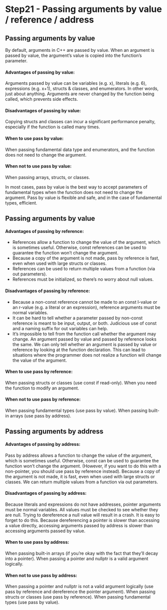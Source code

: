 # Step21 - Passing arguments by value / reference / address

## Passing arguments by value 
By default, arguments in C++ are passed by value. When an argument is passed by value, the argument’s value is copied into the function’s parameter.

#### Advantages of passing by value:
Arguments passed by value can be variables (e.g. x), literals (e.g. 6), expressions (e.g. x+1), structs & classes, and enumerators. In other words, just about anything.
Arguments are never changed by the function being called, which prevents side effects.

#### Disadvantages of passing by value:
Copying structs and classes can incur a significant performance penalty, especially if the function is called many times.

#### When to use pass by value:
When passing fundamental data type and enumerators, and the function does not need to change the argument.

#### When not to use pass by value:
When passing arrays, structs, or classes.

In most cases, pass by value is the best way to accept parameters of fundamental types when the function does not need to change the argument. Pass by value is flexible and safe, and in the case of fundamental types, efficient.


## Passing arguments by value 
#### Advantages of passing by reference:
 - References allow a function to change the value of the argument, which is sometimes useful. Otherwise, const references can be used to guarantee the function won’t change the argument.
 - Because a copy of the argument is not made, pass by reference is fast, even when used with large structs or classes.
 - References can be used to return multiple values from a function (via out parameters).
 - References must be initialized, so there’s no worry about null values.

#### Disadvantages of passing by reference:
 - Because a non-const reference cannot be made to an const l-value or an r-value (e.g. a literal or an expression), reference arguments must be normal variables.
 - It can be hard to tell whether a parameter passed by non-const reference is meant to be input, output, or both. Judicious use of const and a naming suffix for out variables can help.
 - It’s impossible to tell from the function call whether the argument may change. An argument passed by value and passed by reference looks the same. We can only tell whether an argument is passed by value or reference by looking at the function declaration. This can lead to situations where the programmer does not realize a function will change the value of the argument.

#### When to use pass by reference:
When passing structs or classes (use const if read-only).
When you need the function to modify an argument.

#### When not to use pass by reference:
When passing fundamental types (use pass by value).
When passing built-in arrays (use pass by address).


## Passing arguments by address
#### Advantages of passing by address:
Pass by address allows a function to change the value of the argument, which is sometimes useful. Otherwise, const can be used to guarantee the function won’t change the argument. (However, if you want to do this with a non-pointer, you should use pass by reference instead).
Because a copy of the argument is not made, it is fast, even when used with large structs or classes.
We can return multiple values from a function via out parameters.

#### Disadvantages of passing by address:
Because literals and expressions do not have addresses, pointer arguments must be normal variables.
All values must be checked to see whether they are null. Trying to dereference a null value will result in a crash. It is easy to forget to do this.
Because dereferencing a pointer is slower than accessing a value directly, accessing arguments passed by address is slower than accessing arguments passed by value.

#### When to use pass by address:
When passing built-in arrays (if you’re okay with the fact that they’ll decay into a pointer).
When passing a pointer and nullptr is a valid argument logically.

#### When not to use pass by address:
When passing a pointer and nullptr is not a valid argument logically (use pass by reference and dereference the pointer argument).
When passing structs or classes (use pass by reference).
When passing fundamental types (use pass by value).

